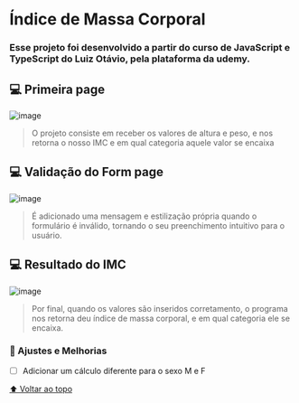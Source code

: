 #  Índice de Massa Corporal

### Esse projeto foi desenvolvido a partir do curso de JavaScript e TypeScript do Luiz Otávio, pela plataforma da udemy.

## 💻 Primeira page
![image](https://user-images.githubusercontent.com/68354933/145981260-8acb4e20-0533-44a2-a323-f4946aa15204.png)
> O projeto consiste em receber os valores de altura e peso, e nos retorna o nosso IMC e em qual categoria aquele valor se encaixa

## 💻 Validação do Form page
![image](https://user-images.githubusercontent.com/68354933/145981968-450c9079-fe3d-4c16-b3a5-d9f2584f69f7.png)
> É adicionado uma mensagem e estilização própria quando o formulário é inválido, tornando o seu preenchimento intuitivo para o usuário.

## 💻 Resultado do IMC
![image](https://user-images.githubusercontent.com/68354933/145982889-4d0541c6-6fce-440f-8b45-594499e1c64e.png)
> Por final, quando os valores são inseridos corretamento, o programa nos retorna deu índice de massa corporal, e em qual categoria ele se encaixa.

### :construction: Ajustes e Melhorias
- [ ] Adicionar um cálculo diferente para o sexo M e F

[⬆ Voltar ao topo](#Índice-de-Massa-Corporal)<br>
